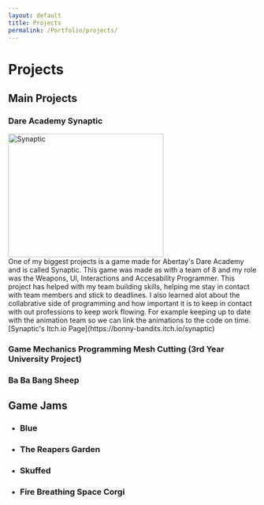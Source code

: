 ```yaml
---
layout: default
title: Projects
permalink: /Portfolio/projects/
---
```


# Projects

## Main Projects

 ### Dare Academy Synaptic
<img width="315" height="250" alt="Synaptic" src="https://github.com/user-attachments/assets/a12b8fc3-fe75-453e-8ef8-0454fba62356" />
<br/>
 One of my biggest projects is a game made for Abertay's Dare Academy and is called Synaptic. This game was made as with a team of 8 and my role was the Weapons, UI, Interactions and Accesability Programmer. This project has helped with my team building skills, helping me stay in contact with team members and stick to deadlines. I also learned alot about the collabrative side of programming and how important it is to keep in contact with out professions to keep work flowing. For example keeping up to date with the animation team so we can link the animations to the code on time.
<br/> [Synaptic's Itch.io Page](https://bonny-bandits.itch.io/synaptic)

 ### Game Mechanics Programming Mesh Cutting (3rd Year University Project)
 
 ### Ba Ba Bang Sheep
 
## Game Jams
- ### Blue
- ### The Reapers Garden
- ### Skuffed
- ### Fire Breathing Space Corgi
